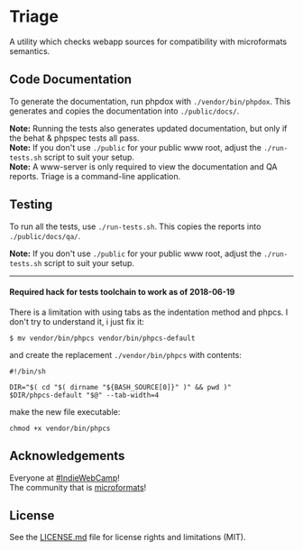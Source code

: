 # Triage
A utility which checks webapp sources for compatibility with microformats semantics.

## Code Documentation
To generate the documentation, run phpdox with `./vendor/bin/phpdox`. This generates and copies the documentation into `./public/docs/`.

**Note:** Running the tests also generates updated documentation, but only if the behat & phpspec tests all pass.  
**Note:** If you don't use `./public` for your public www root, adjust the `./run-tests.sh` script to suit your setup.  
**Note:** A www-server is only required to view the documentation and QA reports. Triage is a command-line application.

## Testing
To run all the tests, use `./run-tests.sh`. This copies the reports into `./public/docs/qa/`.

**Note:** If you don't use `./public` for your public www root, adjust the `./run-tests.sh` script to suit your setup.

-----

#### Required hack for tests toolchain to work as of 2018-06-19
There is a limitation with using tabs as the indentation method and phpcs. I don't try to understand it, i just fix it:
```shell
$ mv vendor/bin/phpcs vendor/bin/phpcs-default
```
and create the replacement `./vendor/bin/phpcs` with contents:
```shell
#!/bin/sh

DIR="$( cd "$( dirname "${BASH_SOURCE[0]}" )" && pwd )"
$DIR/phpcs-default "$@" --tab-width=4
```
make the new file executable:
```shell
chmod +x vendor/bin/phpcs
```

## Acknowledgements
Everyone at [#IndieWebCamp](https://indieweb.org/)!  
The community that is [microformats](http://microformats.org/)!

## License
See the [LICENSE.md](LICENSE.md) file for license rights and limitations (MIT).
